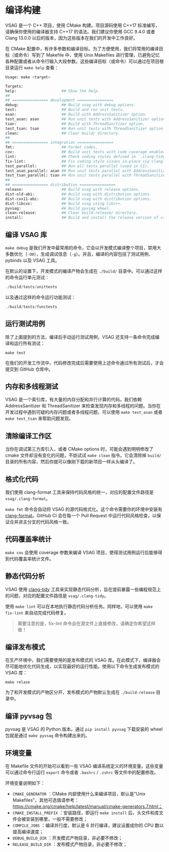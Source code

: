 # 编译构建

VSAG 是一个 C++ 项目，使用 CMake 构建。项目源码使用 C++17 标准编写，请确保你使用的编译器支持 C++17 的语法。我们建议你使用 GCC 9.4.0 或者 Clang 13.0.0 以后的版本，因为这些版本在我们的开发中工作良好。

在 CMake 配置中，有许多参数和编译目标。为了方便使用，我们将常用的编译目标（或命令）写到了 Makefile 中，使用 Unix Makefiles 进行管理，已避免记忆各种配置或者从命令行输入大段参数。这些编译目标（或命令）可以通过在项目根目录运行 `make help` 查看：

```bash
Usage: make <target>

Targets:
help:                    ## Show the help.
##
## ================ development ================
debug:                   ## Build vsag with debug options.
test:                    ## Build and run unit tests.
asan:                    ## Build with AddressSanitizer option.
test_asan: asan          ## Run unit tests with AddressSanitizer option.
tsan:                    ## Build with ThreadSanitizer option.
test_tsan: tsan          ## Run unit tests with ThreadSanitizer option.
clean:                   ## Clear build/ directory.
##
## ================ integration ================
fmt:                     ## Format codes.
cov:                     ## Build unit tests with code coverage enabled.
lint:                    ## Check coding styles defined in `.clang-tidy`.
fix-lint:                ## Fix coding style issues in-place via clang-apply-replacements, use it be careful!!!
test_parallel:           ## Run all tests parallel (used in CI).
test_asan_parallel: asan ## Run unit tests parallel with AddressSanitizer option.
test_tsan_parallel: tsan ## Run unit tests parallel with ThreadSanitizer option.
##
## ================ distribution ================
release:                 ## Build vsag with release options.
dist-old-abi:            ## Build vsag with distribution options.
dist-cxx11-abi:          ## Build vsag with distribution options.
dist-libcxx:             ## Build vsag using libc++.
pyvsag:                  ## Build pyvsag wheel.
clean-release:           ## Clear build-release/ directory.
install:                 ## Build and install the release version of vsag.
```

## 编译 VSAG 库

`make debug` 是我们开发中最常用的命令，它会以开发模式编译整个项目，禁用大多数优化（`-O0`），生成调试信息（`-g`）。并且，编译的内容包括了测试用例、pybinds 以及 VSAG 工具。

在默认的设置下，开发模式的编译产物会生成在 `./build/` 目录中。可以通过这样的命令运行单元测试：

```cpp
./build/tests/unittests
```

以及通过这样的命令运行功能测试：

```cpp
./build/tests/functests
```

## 运行测试用例

除了上面提到的方法，编译后手动运行测试用例，VSAG 还支持一条命令完成编译和运行所有测试：

```
make test
```

在我们的开发工作流中，代码修改完成后需要使用上述命令通过所有测试后，才会提交到 GitHub 仓库中。

## 内存和多线程测试

VSAG 是一个索引库，有大量的内存分配和并行计算的代码。我们依赖 AddressSanitizer 和 ThreadSanitizer 来检查发现内存和多线程的问题。当你在开发过程中遇到可疑的内存问题或者多线程问题，可以使用 `make test_asan` 或者 `make test_tsan` 来帮助问题发现。

## 清除编译工作区

当你在调试第三方库引入，或者 CMake options 时，可能会遇到明明修改了 cmake 文件却没有变化的问题，不妨试试 `make clean` 指令。它会清除掉 `build/` 目录的所有内容，然后你就可以像刚下载的新项目一样从头编译了。

## 格式化代码

我们使用 clang-format 工具来保持代码风格的统一，对应的配置文件路径是 `vsag/.clang-format`。

`make fmt` 命令会自动将 VSAG 的源代码格式化。这个命令需要你的环境中安装有 [clang-format](https://clang.llvm.org/docs/ClangFormat.html)。GitHub CI 会在每一个 Pull Request 中运行代码风格检查，以保证合并进主分支的代码风格一致。

## 代码覆盖率统计

`make cov` 会使用 coverage 参数来编译 VSAG 项目，使得测试用例运行后能够得到代码覆盖率统计文件。

## 静态代码分析

VSAG 使用 [clang-tidy](https://clang.llvm.org/extra/clang-tidy/) 工具来实现静态代码分析，旨在提前暴露一些编程规范上的问题，对应的配置文件路径是 `vsag/.clang-tidy`。

使用 `make lint` 可以在本地执行静态代码分析任务。同样地，可以使用 `make fix-lint` 来自动完成代码修复。

> 需要注意的是，fix-lint 命令会在源文件上直接修改，请确定你希望这样做！

## 编译发布模式

在生产环境中，我们需要使用的是发布模式的 VSAG 库。在此模式下，编译器会尽可能地优化代码生成，以实现最好的运行性能。使用以下命令生成发布模式的 VSAG 库：

```
make relase
```

为了和开发模式的产物区分开，发布模式的产物默认生成在 `./build-release` 目录中。

## 编译 pyvsag 包

pyvsag 是 VSAG 的 Python 版本。通过 `pip install pyvsag` 下载安装的 wheel 包就是通过 `make pyvsag` 命令构建出来的。

## 环境变量

在 Makefile 文件的开始可以看到一些 VSAG 编译系统定义的环境变量。这些变量可以通过命令行运行 `export` 命令或者 `.bashrc` / `.zshrc` 等文件中的配置修改。

环境变量说明如下：

- `CMAKE_GENERATOR` ：CMake 内部使用什么来编译项目，默认是"Unix Makefiles"，其他可选值请参考：https://cmake.org/cmake/help/latest/manual/cmake-generators.7.html；
- `CMAKE_INSTALL_PREFIX` ：安装路径，即运行 `make install` 后，头文件和库文件会被安装到哪里，一般不需要修改；
- `COMPILE_JOBS` ：编译并行度，默认是 6 并行编译，建议设置成你的 CPU 数以提高编译速度；
- `DEBUG_BUILD_DIR` ：开发模式产物目录，非必要不修改；
- `RELEASE_BUILD_DIR` ：发布模式产物目录，非必要不修改；

